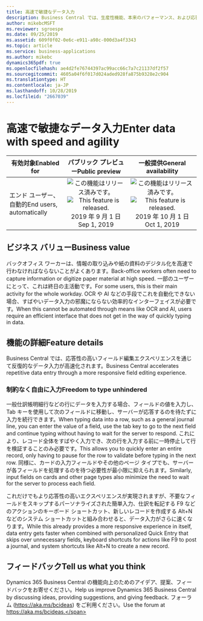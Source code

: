 ```yaml
---
title: 高速で敏捷なデータ入力
description: Business Central では、生産性機能、本来のパフォーマンス、および応答性の高いエクスペリエンスの組み合わせにより、リストへのデータの反復入力が大幅に高速化します。
author: mikebcMSFT
ms.reviewer: sgroespe
ms.date: 09/25/2019
ms.assetid: 609f0f02-0e6c-e911-a98c-000d3a4f3343
ms.topic: article
ms.service: business-applications
ms.author: mikebc
dynamics365pdf: true
ms.openlocfilehash: ae4d2fe76744397ac99acc66c7a7c21137df2f57
ms.sourcegitcommit: 4605a04f6f017d024aded928fa875b9328e2c904
ms.translationtype: HT
ms.contentlocale: ja-JP
ms.lasthandoff: 10/28/2019
ms.locfileid: "2667039"
---
```

# <a name="enter-data-with-speed-and-agility"></a><span data-ttu-id="94806-103">高速で敏捷なデータ入力</span><span class="sxs-lookup"><span data-stu-id="94806-103">Enter data with speed and agility</span></span>


| <span data-ttu-id="94806-104">有効対象</span><span class="sxs-lookup"><span data-stu-id="94806-104">Enabled for</span></span>    |  <span data-ttu-id="94806-105">パブリック プレビュー</span><span class="sxs-lookup"><span data-stu-id="94806-105">Public preview</span></span> | <span data-ttu-id="94806-106">一般提供</span><span class="sxs-lookup"><span data-stu-id="94806-106">General availability</span></span> | 
| ---------- | :----------: |:----------: |
|<span data-ttu-id="94806-107">エンド ユーザー、自動的</span><span class="sxs-lookup"><span data-stu-id="94806-107">End users, automatically</span></span>|<span data-ttu-id="94806-108">![この機能はリリース済みです。](/dynamics365-release-plan/media/green-checkmark.png "この機能はリリース済みです。")</span><span class="sxs-lookup"><span data-stu-id="94806-108">![This feature is released.](/dynamics365-release-plan/media/green-checkmark.png "This feature is released.")</span></span> <span data-ttu-id="94806-109">2019 年 9 月 1 日</span><span class="sxs-lookup"><span data-stu-id="94806-109">Sep 1, 2019</span></span>| <span data-ttu-id="94806-110">![この機能はリリース済みです。](/dynamics365-release-plan/media/green-checkmark.png "この機能はリリース済みです。")</span><span class="sxs-lookup"><span data-stu-id="94806-110">![This feature is released.](/dynamics365-release-plan/media/green-checkmark.png "This feature is released.")</span></span> <span data-ttu-id="94806-111">2019 年 10 月 1 日</span><span class="sxs-lookup"><span data-stu-id="94806-111">Oct 1, 2019</span></span>|


## <a name="business-value"></a><span data-ttu-id="94806-112">ビジネス バリュー</span><span class="sxs-lookup"><span data-stu-id="94806-112">Business value</span></span>
<!-- bv start -->
<span data-ttu-id="94806-113">バックオフィス ワーカーは、情報の取り込みや紙の資料のデジタル化を高速で行わなければならないことがよくあります。</span><span class="sxs-lookup"><span data-stu-id="94806-113">Back-office workers often need to capture information or digitize paper material at high speed.</span></span> <span data-ttu-id="94806-114">一部のユーザーにとって、これは終日の主活動です。</span><span class="sxs-lookup"><span data-stu-id="94806-114">For some users, this is their main activity for the whole workday.</span></span> <span data-ttu-id="94806-115">OCR や AI などの手段でこれを自動化できない場合、すばやいデータ入力の邪魔にならない効率的なインターフェイスが必要です。</span><span class="sxs-lookup"><span data-stu-id="94806-115">When this cannot be automated through means like OCR and AI, users require an efficient interface that does not get in the way of quickly typing in data.</span></span>
<!-- bv end -->



## <a name="feature-details"></a><span data-ttu-id="94806-116">機能の詳細</span><span class="sxs-lookup"><span data-stu-id="94806-116">Feature details</span></span>
<!--feature detail start -->
<span data-ttu-id="94806-117">Business Central では、応答性の高いフィールド編集エクスペリエンスを通じて反復的なデータ入力が高速化されます。</span><span class="sxs-lookup"><span data-stu-id="94806-117">Business Central accelerates repetitive data entry through a more responsive field editing experience.</span></span>

### <a name="freedom-to-type-unhindered"></a><span data-ttu-id="94806-118">制約なく自由に入力</span><span class="sxs-lookup"><span data-stu-id="94806-118">Freedom to type unhindered</span></span>
<span data-ttu-id="94806-119">一般仕訳帳明細行などの行にデータを入力する場合、フィールドの値を入力し、Tab キーを使用して次のフィールドに移動し、サーバーが応答するのを待たずに入力を続行できます。</span><span class="sxs-lookup"><span data-stu-id="94806-119">When typing data into a row, such as a general journal line, you can enter the value of a field, use the tab key to go to the next field and continue typing without having to wait for the server to respond.</span></span> <span data-ttu-id="94806-120">これにより、レコード全体をすばやく入力でき、次の行を入力する前に一時停止して行を検証することのみ必要です。</span><span class="sxs-lookup"><span data-stu-id="94806-120">This allows you to quickly enter an entire record, only having to pause for the row to validate before typing in the next row.</span></span> <span data-ttu-id="94806-121">同様に、カードの入力フィールドやその他のページ タイプでも、サーバーが各フィールドを処理するのを待つ必要性が最小限に抑えられます。</span><span class="sxs-lookup"><span data-stu-id="94806-121">Similarly, input fields on cards and other page types also minimize the need to wait for the server to process each field.</span></span>

<span data-ttu-id="94806-122">これだけでもより応答性の高いエクスペリエンスが実現されますが、不要なフィールドをスキップするパーソナライズされた簡単入力、仕訳を転記する F9 などのアクションのキーボード ショートカット、新しいレコードを作成する Alt+N などのシステム ショートカットと組み合わせると、データ入力がさらに速くなります。</span><span class="sxs-lookup"><span data-stu-id="94806-122">While this already provides a more responsive experience in itself, data entry gets faster when combined with personalized Quick Entry that skips over unnecessary fields, keyboard shortcuts for actions like F9 to post a journal, and system shortcuts like Alt+N to create a new record.</span></span>
<!--feature detail end -->






## <a name="tell-us-what-you-think"></a><span data-ttu-id="94806-123">フィードバック</span><span class="sxs-lookup"><span data-stu-id="94806-123">Tell us what you think</span></span>
<span data-ttu-id="94806-124">Dynamics 365 Business Central の機能向上のためのアイデア、提案、フィードバックをお寄せください。</span><span class="sxs-lookup"><span data-stu-id="94806-124">Help us improve Dynamics 365 Business Central by discussing ideas, providing suggestions, and giving feedback.</span></span> <span data-ttu-id="94806-125">フォーラム (https://aka.ms/bcideas) をご利用ください。</span><span class="sxs-lookup"><span data-stu-id="94806-125">Use the forum at https://aka.ms/bcideas.</span></span>



